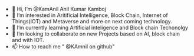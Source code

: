 - 👋 Hi, I’m @KamAnil Anil Kumar Kamboj 
- 👀 I’m interested in Aritificial Intelligence, Block Chain, Internet of Things(IOT) and Metaverse and more on next coming technology.   
- 🌱 I’m currently learning Artificial inteligence and Block chain Techonolgy 
- 💞️ I’m looking to collaborate on new Projects based on AI, block chain and with IOT.
- 📫 How to reach me " @KAmnil on github"

<!---
KamAnil/KamAnil is a ✨ special ✨ repository because its `README.md` (this file) appears on your GitHub profile.
You can click the Preview link to take a look at your changes.
--->
